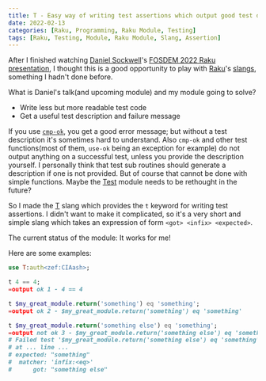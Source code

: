 ```yaml
---
title: T - Easy way of writing test assertions which output good test descriptions and error messages in Raku
date: 2022-02-13
categories: [Raku, Programming, Raku Module, Testing]
tags: [Raku, Testing, Module, Raku Module, Slang, Assertion]
---
```


After I finished watching [Daniel Sockwell](https://www.codesections.com/)'s [FOSDEM 2022 Raku
presentation](https://fosdem.org/2022/schedule/event/simpletesting/), I thought this is a good opportunity to play with
[Raku](https://www.raku-lang.ir/en)'s [slangs](https://design.raku.org/S99.html#slang), something I hadn't done before.

What is Daniel's talk(and upcoming module) and my module going to solve?
- Write less but more readable test code
- Get a useful test description and failure message

If you use [`cmp-ok`](https://docs.raku.org/type/Test#sub_cmp-ok), you get a good error message; but without a test
description it's sometimes hard to understand.  Also `cmp-ok` and other test functions(most of them, `use-ok` being an
exception for example) do not output anything on a successful test, unless you provide the description yourself.  I
personally think that test sub routines should generate a description if one is not provided.  But of course that
cannot be done with simple functions. Maybe the [Test](https://docs.raku.org/type/Test) module needs to be rethought in the future?

So I made the [T](https://github.com/CIAvash/T) slang which provides the `t` keyword for writing test assertions.  I didn't
want to make it complicated, so it's a very short and simple slang which takes an expression of form `<got> <infix>
<expected>`.

The current status of the module: It works for me!

Here are some examples:

```raku
use T:auth<zef:CIAash>;

t 4 == 4;
=output ok 1 - 4 == 4

t $my_great_module.return('something') eq 'something';
=output ok 2 - $my_great_module.return('something') eq 'something'

t $my_great_module.return('something else') eq 'something';
=output not ok 3 - $my_great_module.return('something else') eq 'something'
# Failed test '$my_great_module.return('something else') eq 'something''
# at ... line ...
# expected: "something"
#  matcher: 'infix:<eq>'
#      got: "something else"
```
